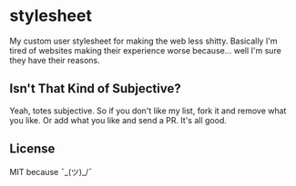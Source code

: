 stylesheet
==========

My custom user stylesheet for making the web less shitty. Basically I'm tired of websites making their experience worse because... well I'm sure they have their reasons. 

Isn't That Kind of Subjective?
----------------

Yeah, totes subjective. So if you don't like my list, fork it and remove what you like. Or add what you like and send a PR. It's all good. 

License
----------------

MIT because ¯\_(ツ)_/¯
